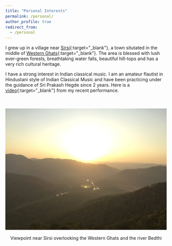 ```yaml
---
title: "Personal Interests"
permalink: /personal/
author_profile: true
redirect_from:
  - /personal
---
```



I grew up in a village near [Sirsi](https://en.wikipedia.org/wiki/Sirsi,_Karnataka){:target="_blank"}, a town situtated in the middle of [Western Ghats](https://en.wikipedia.org/wiki/Western_Ghats){:target="_blank"}. The area is blessed with lush ever-green forests, breathtaking water falls, beautiful hill-tops and has a very rich cultural heritage. 


I have a strong interest in Indian classical music. I am an amateur flautist in Hindustani style of Indian Classical Music and have been practicing under the guidance of Sri Prakash Hegde since 2 years. Here is a [video](https://www.facebook.com/Karthikhegde7/videos/1413755802036304/){:target="_blank"} from my recent performance.


<br/><br/> ![Viewpoint near Sirsi overlooking the Western Ghats and the river Bedthi](/images/Jenukallu_gudda.jpg)
<br/><bold><center>Viewpoint near Sirsi overlooking the Western Ghats and the river Bedthi</center></bold>
<!---
<figure>
<br/><br/><img src='/images/Jenukallu_gudda.jpg' style="border: 1px solid #000; max-width:64px; max-height:64px;">
<figcaption>Viewpoint near Sirsi overlooking the Western Ghats and the river Bedthi</figcaption>
</figure>
-->






